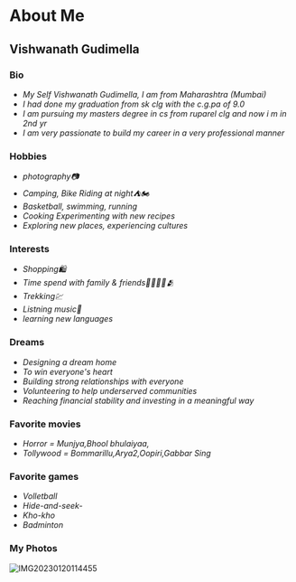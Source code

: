 # About Me

## Vishwanath Gudimella

### Bio 
* _My Self Vishwanath Gudimella, I am from Maharashtra (Mumbai)_
* _I had done my graduation from sk clg with the c.g.pa of 9.0_
* _I am pursuing my masters degree in cs from ruparel clg and now i m in 2nd yr_
* _I am very passionate to build my career in a very professional manner_

### Hobbies
* _photography📷_
* _Camping, Bike Riding at night⛺🏍_
* _Basketball, swimming, running_
* _Cooking Experimenting with new recipes_
* _Exploring new places, experiencing cultures_

### Interests
 * _Shopping🛍_
 * _Time spend with family & friends👨‍👩‍👦‍👦🫂_
 * _Trekking💹_
 * _Listning music🎼_
 * _learning new languages_

### Dreams
* _Designing a dream home_
* _To win everyone's heart_
* _Building strong relationships with everyone_
* _Volunteering to help underserved communities_
* _Reaching financial stability and investing in a meaningful way_

### Favorite movies
* _Horror = Munjya,Bhool bhulaiyaa,_
* _Tollywood = Bommarillu,Arya2,Oopiri,Gabbar Sing_

### Favorite games
* _Volletball_
* _Hide-and-seek-_
* _Kho-kho_
* _Badminton_

### My Photos
![IMG20230120114455](https://github.com/user-attachments/assets/71cd9875-7b09-4969-ba8a-a746fe3bc0c0)
  
